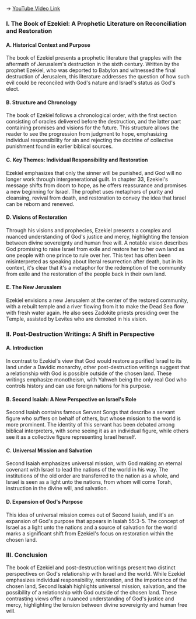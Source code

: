 -> [YouTube Video Link](https://www.youtube.com/watch?v=u85pHixyoOI&list=PLh9mgdi4rNeyuvTEbD-Ei0JdMUujXfyWi&index=19&pp=iAQB)

### I. The Book of Ezekiel: A Prophetic Literature on Reconciliation and Restoration
#### A. Historical Context and Purpose

The book of Ezekiel presents a prophetic literature that grapples with the aftermath of Jerusalem's destruction in the sixth century. Written by the prophet Ezekiel, who was deported to Babylon and witnessed the final destruction of Jerusalem, this literature addresses the question of how such evil could be reconciled with God's nature and Israel's status as God's elect.

#### B. Structure and Chronology

The book of Ezekiel follows a chronological order, with the first section consisting of oracles delivered before the destruction, and the latter part containing promises and visions for the future. This structure allows the reader to see the progression from judgment to hope, emphasizing individual responsibility for sin and rejecting the doctrine of collective punishment found in earlier biblical sources.

#### C. Key Themes: Individual Responsibility and Restoration

Ezekiel emphasizes that only the sinner will be punished, and God will no longer work through intergenerational guilt. In chapter 33, Ezekiel's message shifts from doom to hope, as he offers reassurance and promises a new beginning for Israel. The prophet uses metaphors of purity and cleansing, revival from death, and restoration to convey the idea that Israel can be reborn and renewed.

#### D. Visions of Restoration

Through his visions and prophecies, Ezekiel presents a complex and nuanced understanding of God's justice and mercy, highlighting the tension between divine sovereignty and human free will. A notable vision describes God promising to raise Israel from exile and restore her to her own land as one people with one prince to rule over her. This text has often been misinterpreted as speaking about literal resurrection after death, but in its context, it's clear that it's a metaphor for the redemption of the community from exile and the restoration of the people back in their own land.

#### E. The New Jerusalem

Ezekiel envisions a new Jerusalem at the center of the restored community, with a rebuilt temple and a river flowing from it to make the Dead Sea flow with fresh water again. He also sees Zadokite priests presiding over the Temple, assisted by Levites who are demoted in his vision.

### II. Post-Destruction Writings: A Shift in Perspective
#### A. Introduction

In contrast to Ezekiel's view that God would restore a purified Israel to its land under a Davidic monarchy, other post-destruction writings suggest that a relationship with God is possible outside of the chosen land. These writings emphasize monotheism, with Yahweh being the only real God who controls history and can use foreign nations for his purpose.

#### B. Second Isaiah: A New Perspective on Israel's Role

Second Isaiah contains famous Servant Songs that describe a servant figure who suffers on behalf of others, but whose mission to the world is more prominent. The identity of this servant has been debated among biblical interpreters, with some seeing it as an individual figure, while others see it as a collective figure representing Israel herself.

#### C. Universal Mission and Salvation

Second Isaiah emphasizes universal mission, with God making an eternal covenant with Israel to lead the nations of the world in his way. The institutions of the old order are transferred to the nation as a whole, and Israel is seen as a light unto the nations, from whom will come Torah, instruction in the divine will, and salvation.

#### D. Expansion of God's Purpose

This idea of universal mission comes out of Second Isaiah, and it's an expansion of God's purpose that appears in Isaiah 55:3-5. The concept of Israel as a light unto the nations and a source of salvation for the world marks a significant shift from Ezekiel's focus on restoration within the chosen land.

### III. Conclusion
The book of Ezekiel and post-destruction writings present two distinct perspectives on God's relationship with Israel and the world. While Ezekiel emphasizes individual responsibility, restoration, and the importance of the chosen land, Second Isaiah highlights universal mission, salvation, and the possibility of a relationship with God outside of the chosen land. These contrasting views offer a nuanced understanding of God's justice and mercy, highlighting the tension between divine sovereignty and human free will.